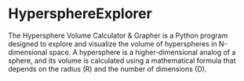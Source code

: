 # HypersphereExplorer
The Hypersphere Volume Calculator &amp; Grapher is a Python program designed to explore and visualize the volume of hyperspheres in N-dimensional space. A hypersphere is a higher-dimensional analog of a sphere, and its volume is calculated using a mathematical formula that depends on the radius (R) and the number of dimensions (D).
